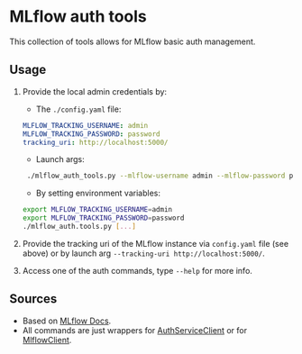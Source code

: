 # MLflow auth tools
This collection of tools allows for MLflow basic auth management.

## Usage
1. Provide the local admin credentials by:

   - The  `./config.yaml` file:
   ```yaml
   MLFLOW_TRACKING_USERNAME: admin
   MLFLOW_TRACKING_PASSWORD: password
   tracking_uri: http://localhost:5000/
   ```
   - Launch args:
   ```bash
    ./mlflow_auth_tools.py --mlflow-username admin --mlflow-password password [...]
   ```

   - By setting environment variables:
   ```bash
   export MLFLOW_TRACKING_USERNAME=admin
   export MLFLOW_TRACKING_PASSWORD=password
   ./mlflow_auth.tools.py [...]
   ```

2. Provide the tracking uri of the MLflow instance via `config.yaml` file (see above) or by launch arg `--tracking-uri http://localhost:5000/`.
3. Access one of the auth commands, type `--help` for more info.


## Sources

- Based on [MLflow Docs](https://www.mlflow.org/docs/latest/auth/index.html#overview).
- All commands are just wrappers for [AuthServiceClient](https://github.com/mlflow/mlflow/blob/master/mlflow/server/auth/client.py) or for [MlflowClient](https://github.com/mlflow/mlflow/blob/21dfada017dc1574b5d45076d72d7afd2a82cbaf/mlflow/tracking/client.py#L79).
